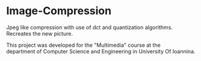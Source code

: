 # Image-Compression
Jpeg like compression with use of dct and quantization algorithms. Recreates the new picture.
  
  
This project was developed for the "Multimedia" course at the  
department of Computer Science and Engineering in University Of Ioannina.

